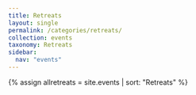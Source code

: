```yaml
---
title: Retreats
layout: single
permalink: /categories/retreats/
collection: events
taxonomy: Retreats
sidebar:
  nav: "events"
---
```


{% assign allretreats = site.events | sort: "Retreats" %}
